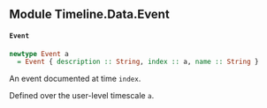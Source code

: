 ## Module Timeline.Data.Event

#### `Event`

``` purescript
newtype Event a
  = Event { description :: String, index :: a, name :: String }
```

An event documented at time `index`.

Defined over the user-level timescale `a`.


